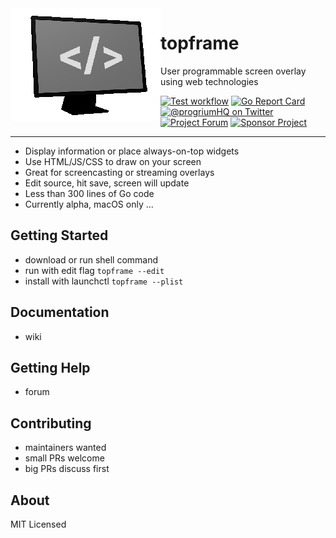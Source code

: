 <img align="left" src="./topframe.png" />

# topframe
User programmable screen overlay using web technologies

<a href="https://github.com/progrium/topframe/actions?workflow=test"><img alt="Test workflow" src="https://img.shields.io/github/workflow/status/progrium/topframe/Test?label=test&logo=github&style=flat-square"></a>
[![Go Report Card](https://goreportcard.com/badge/github.com/progrium/topframe)](https://goreportcard.com/report/github.com/progrium/topframe)
<a href="https://twitter.com/progriumHQ" title="@progriumHQ on Twitter"><img src="https://img.shields.io/badge/twitter-@progriumHQ-55acee.svg" alt="@progriumHQ on Twitter"></a>
<a href="https://github.com/progrium/topframe/discussions" title="Project Forum"><img src="https://img.shields.io/badge/community-forum-ff69b4.svg" alt="Project Forum"></a>
<a href="https://github.com/sponsors/progrium" title="Sponsor Project"><img src="https://img.shields.io/static/v1?label=sponsor&message=%E2%9D%A4&logo=GitHub" alt="Sponsor Project" /></a>

---
* Display information or place always-on-top widgets
* Use HTML/JS/CSS to draw on your screen
* Great for screencasting or streaming overlays
* Edit source, hit save, screen will update
* Less than 300 lines of Go code
* Currently alpha, macOS only ...

## Getting Started

 * download or run shell command
 * run with edit flag `topframe --edit`
 * install with launchctl `topframe --plist`

## Documentation

 * wiki

## Getting Help

 * forum

## Contributing

 * maintainers wanted
 * small PRs welcome
 * big PRs discuss first

## About

MIT Licensed